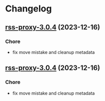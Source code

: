 # Changelog



## [rss-proxy-3.0.4](https://github.com/truecharts/charts/compare/rss-proxy-2.0.12...rss-proxy-3.0.4) (2023-12-16)

### Chore

- fix move mistake and cleanup metadata
  
  


## [rss-proxy-3.0.4](https://github.com/truecharts/charts/compare/rss-proxy-2.0.12...rss-proxy-3.0.4) (2023-12-16)

### Chore

- fix move mistake and cleanup metadata
  
  